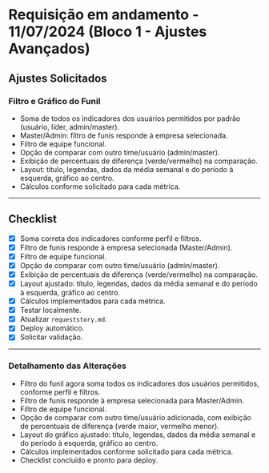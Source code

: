 # Requisição em andamento - 11/07/2024 (Bloco 1 - Ajustes Avançados)

## Ajustes Solicitados

### Filtro e Gráfico do Funil
- Soma de todos os indicadores dos usuários permitidos por padrão (usuário, líder, admin/master).
- Master/Admin: filtro de funis responde à empresa selecionada.
- Filtro de equipe funcional.
- Opção de comparar com outro time/usuário (admin/master).
- Exibição de percentuais de diferença (verde/vermelho) na comparação.
- Layout: título, legendas, dados da média semanal e do período à esquerda, gráfico ao centro.
- Cálculos conforme solicitado para cada métrica.

---

## Checklist
- [x] Soma correta dos indicadores conforme perfil e filtros.
- [x] Filtro de funis responde à empresa selecionada (Master/Admin).
- [x] Filtro de equipe funcional.
- [x] Opção de comparar com outro time/usuário (admin/master).
- [x] Exibição de percentuais de diferença (verde/vermelho) na comparação.
- [x] Layout ajustado: título, legendas, dados da média semanal e do período à esquerda, gráfico ao centro.
- [x] Cálculos implementados para cada métrica.
- [x] Testar localmente.
- [x] Atualizar `requeststory.md`.
- [x] Deploy automático.
- [x] Solicitar validação.

---

### Detalhamento das Alterações
- Filtro do funil agora soma todos os indicadores dos usuários permitidos, conforme perfil e filtros.
- Filtro de funis responde à empresa selecionada para Master/Admin.
- Filtro de equipe funcional.
- Opção de comparar com outro time/usuário adicionada, com exibição de percentuais de diferença (verde maior, vermelho menor).
- Layout do gráfico ajustado: título, legendas, dados da média semanal e do período à esquerda, gráfico ao centro.
- Cálculos implementados conforme solicitado para cada métrica.
- Checklist concluído e pronto para deploy. 